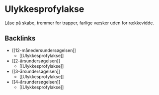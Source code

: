 # Ulykkesprofylakse
Låse på skabe, tremmer for trapper, farlige væsker uden for rækkevidde.

## Backlinks
* [[12-månedersundersøgelsen]]
	* [[Ulykkesprofylakse]]
* [[2-årsundersøgelsen]]
	* [[Ulykkesprofylakse]]
* [[3-årsundersøgelsen]]
	* [[Ulykkesprofylakse]]
* [[4-årsundersøgelsen]]
	* [[Ulykkesprofylakse]]

<!-- #anki/tag/med/gp #anki/deck/Medicine -->

<!-- {BearID:646B5095-E25B-4B19-9CD7-4310BCAADD5B-76574-000098899F84BED3} -->
